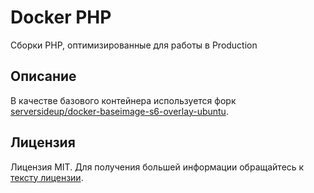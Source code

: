 # Docker PHP

Сборки PHP, оптимизированные для работы в Production

## Описание

В качестве базового контейнера используется форк [serversideup/docker-baseimage-s6-overlay-ubuntu](https://github.com/serversideup/docker-baseimage-s6-overlay-ubuntu).

## Лицензия

Лицензия MIT. Для получения большей информации обращайтесь к [тексту лицензии](LICENSE.md).
